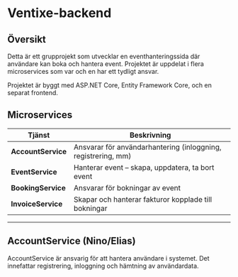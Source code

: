 # Ventixe-backend

## Översikt
Detta är ett grupprojekt som utvecklar en eventhanteringssida där användare kan boka och hantera event. Projektet är uppdelat i flera microservices som var och en har ett tydligt ansvar.  

Projektet är byggt med ASP.NET Core, Entity Framework Core, och en separat frontend.

## Microservices

| Tjänst            | Beskrivning                                        |
|------------------|----------------------------------------------------|
| **AccountService** | Ansvarar för användarhantering (inloggning, registrering, mm) |
| **EventService**   | Hanterar event – skapa, uppdatera, ta bort event   |
| **BookingService** | Ansvarar för bokningar av event                    |
| **InvoiceService** | Skapar och hanterar fakturor kopplade till bokningar |

---

## AccountService (Nino/Elias)

AccountService är ansvarig för att hantera användare i systemet. Det innefattar registrering, inloggning och hämtning av användardata.  


